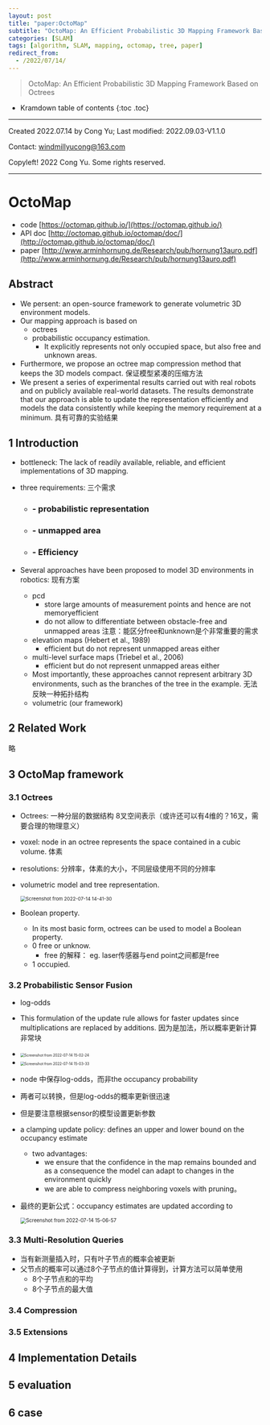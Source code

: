 ```yaml
---
layout: post
title: "paper:OctoMap"
subtitle: "OctoMap: An Efficient Probabilistic 3D Mapping Framework Based on Octrees"
categories: [SLAM]
tags: [algorithm, SLAM, mapping, octomap, tree, paper]
redirect_from:
  - /2022/07/14/
---
```


>  OctoMap: An Efficient Probabilistic 3D Mapping Framework Based on Octrees


* Kramdown table of contents
{:toc .toc}


---

Created 2022.07.14 by Cong Yu; Last modified: 2022.09.03-V1.1.0

Contact: [windmillyucong@163.com](mailto:windmillyucong@163.com)

Copyleft! 2022 Cong Yu. Some rights reserved.

---

# OctoMap

- code [https://octomap.github.io/](https://octomap.github.io/)
- API doc [http://octomap.github.io/octomap/doc/](http://octomap.github.io/octomap/doc/)
- paper [http://www.arminhornung.de/Research/pub/hornung13auro.pdf](http://www.arminhornung.de/Research/pub/hornung13auro.pdf)

## Abstract

- We persent: an open-source framework to generate volumetric 3D environment models.
- Our mapping approach is based on 
  - octrees
  - probabilistic occupancy estimation.
    - It explicitly represents not only occupied space, but also free and unknown areas. 
- Furthermore, we propose an octree map compression method that keeps the 3D models compact. 保证模型紧凑的压缩方法
-  We present a series of experimental results carried out with real robots and on publicly available real-world datasets. The results demonstrate that our approach is able to update the representation efficiently and models the data consistently while keeping the memory requirement at a minimum. 具有可靠的实验结果

## 1 Introduction

- bottleneck: The lack of readily available, reliable, and efficient implementations of 3D mapping.

- three requirements: 三个需求

  - ### - probabilistic representation

  - ### - unmapped area

  - ### - Efficiency

- Several approaches have been proposed to model 3D environments in robotics: 现有方案

  - pcd
    - store large amounts of measurement points and hence are not memoryefficient
    - do not allow to differentiate between obstacle-free and unmapped areas 注意：能区分free和unknown是个非常重要的需求
  - elevation maps (Hebert et al., 1989)
    -  efficient but do not represent unmapped areas either
  - multi-level surface maps (Triebel et al., 2006)
    -  efficient but do not represent unmapped areas either
  - Most importantly, these approaches cannot represent arbitrary 3D environments, such as the branches of the tree in the example. 无法反映一种拓扑结构
  - volumetric (our framework)

  

## 2 Related Work

略

## 3 OctoMap framework

### 3.1 Octrees

- Octrees: 一种分层的数据结构 8叉空间表示（或许还可以有4维的？16叉，需要合理的物理意义）

- voxel: node in an octree represents the space contained in a cubic volume. 体素

- resolutions: 分辨率，体素的大小，不同层级使用不同的分辨率

- volumetric model and tree representation.

  <img src="/home/trifo/code/sync/DevelopNotes/img/Screenshot from 2022-07-14 14-41-30.png" alt="Screenshot from 2022-07-14 14-41-30" style="zoom:67%;" />

- Boolean property.

  - In its most basic form, octrees can be used to model a Boolean property.
  - 0 free or unknow.
    - free 的解释： eg. laser传感器与end point之间都是free
  - 1 occupied.

### 3.2 Probabilistic Sensor Fusion

- log-odds

- This formulation of the update rule allows for faster updates since multiplications are replaced by additions. 因为是加法，所以概率更新计算非常块

- <img src="/home/trifo/code/sync/DevelopNotes/img/Screenshot from 2022-07-14 15-02-24.png" alt="Screenshot from 2022-07-14 15-02-24" style="zoom:50%;" />

- <img src="/home/trifo/code/sync/DevelopNotes/img/Screenshot from 2022-07-14 15-03-33.png" alt="Screenshot from 2022-07-14 15-03-33" style="zoom:50%;" />

- node 中保存log-odds，而非the occupancy probability

- 两者可以转换，但是log-odds的概率更新很迅速

- 但是要注意根据sensor的模型设置更新参数

- a clamping update policy: defines an upper and lower bound on the occupancy estimate

  - two advantages:
    - we ensure that the confidence in the map remains bounded and as a consequence the model can adapt to changes in the environment quickly
    - we are able to compress neighboring voxels with pruning。

- 最终的更新公式：occupancy estimates are updated according to

  <img src="/home/trifo/code/sync/DevelopNotes/img/Screenshot from 2022-07-14 15-06-57.png" alt="Screenshot from 2022-07-14 15-06-57" style="zoom:70%;" />

### 3.3 Multi-Resolution Queries

- 当有新测量插入时，只有叶子节点的概率会被更新
- 父节点的概率可以通过8个子节点的值计算得到，计算方法可以简单使用
  - 8个子节点和的平均
  - 8个子节点的最大值

### 3.4 Compression

### 3.5 Extensions

## 4 Implementation Details



## 5 evaluation

## 6 case





